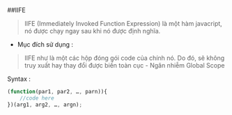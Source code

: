 ##IIFE
>IIFE (Immediately Invoked Function Expression) là một hàm javacript, nó được chạy ngay sau khi nó được định nghĩa.

- Mục đích sử dụng :
> IIFE như là một các hộp đóng gói code của chính nó. Do đó, sẽ không truy xuất hay thay đổi được biến toàn cục - Ngăn nhiễm Global Scope

Syntax :
```js
(function(par1, par2, …, parn)){
	//code here
})(arg1, arg2, …, argn);
```
